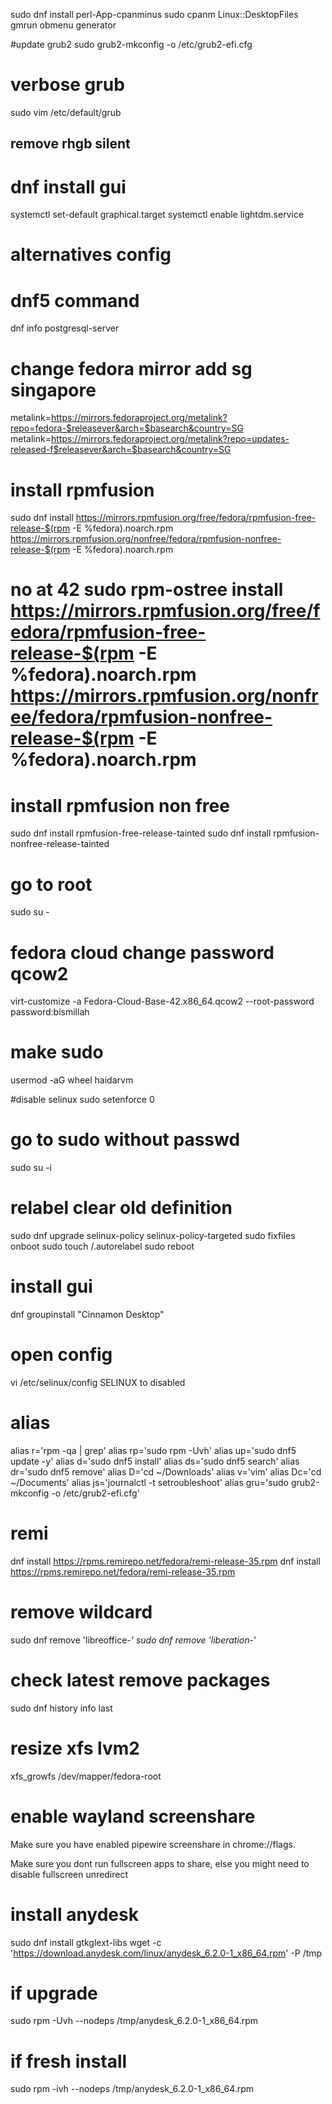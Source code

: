 sudo dnf install perl-App-cpanminus
sudo cpanm Linux::DesktopFiles
gmrun
obmenu generator

#update grub2
sudo grub2-mkconfig -o /etc/grub2-efi.cfg

# verbose grub
sudo vim /etc/default/grub 
## remove rhgb silent

# dnf install gui
systemctl set-default graphical.target
systemctl enable lightdm.service
 
# alternatives config 

# dnf5 command
dnf info postgresql-server



# change fedora mirror add sg singapore
metalink=https://mirrors.fedoraproject.org/metalink?repo=fedora-$releasever&arch=$basearch&country=SG
metalink=https://mirrors.fedoraproject.org/metalink?repo=updates-released-f$releasever&arch=$basearch&country=SG

# install rpmfusion
sudo dnf install https://mirrors.rpmfusion.org/free/fedora/rpmfusion-free-release-$(rpm -E %fedora).noarch.rpm https://mirrors.rpmfusion.org/nonfree/fedora/rpmfusion-nonfree-release-$(rpm -E %fedora).noarch.rpm
# no at 42 sudo rpm-ostree install https://mirrors.rpmfusion.org/free/fedora/rpmfusion-free-release-$(rpm -E %fedora).noarch.rpm https://mirrors.rpmfusion.org/nonfree/fedora/rpmfusion-nonfree-release-$(rpm -E %fedora).noarch.rpm

# install rpmfusion non free
sudo dnf install rpmfusion-free-release-tainted
sudo dnf install rpmfusion-nonfree-release-tainted

# go to root
sudo su -

# fedora cloud change password qcow2
virt-customize -a Fedora-Cloud-Base-42.x86_64.qcow2 --root-password password:bismillah

# make sudo
usermod -aG wheel haidarvm

#disable selinux
sudo setenforce 0

# go to sudo without passwd
sudo su -i

# relabel clear old definition
sudo dnf upgrade selinux-policy selinux-policy-targeted
sudo fixfiles onboot
sudo touch /.autorelabel
sudo reboot

# install gui
dnf groupinstall "Cinnamon Desktop"

# open config
vi /etc/selinux/config
SELINUX to disabled

# alias
alias r='rpm -qa | grep'
alias rp='sudo rpm -Uvh'
alias up='sudo dnf5 update -y'
alias d='sudo dnf5 install'
alias ds='sudo dnf5 search'
alias dr='sudo dnf5 remove'
alias D='cd ~/Downloads'
alias v='vim'
alias Dc='cd ~/Documents'
alias js='journalctl -t setroubleshoot'
alias gru='sudo grub2-mkconfig -o /etc/grub2-efi.cfg'

# remi
dnf install https://rpms.remirepo.net/fedora/remi-release-35.rpm
dnf install https://rpms.remirepo.net/fedora/remi-release-35.rpm

# remove wildcard
sudo dnf remove 'libreoffice-*'
sudo dnf remove 'liberation-*'

# check latest remove packages
sudo dnf history info last

# resize xfs lvm2
xfs_growfs /dev/mapper/fedora-root

# enable wayland screenshare
Make sure you have enabled pipewire screenshare in chrome://flags.

Make sure you dont run fullscreen apps to share, else you might need to disable fullscreen unredirect

# install anydesk
sudo dnf install gtkglext-libs
wget -c 'https://download.anydesk.com/linux/anydesk_6.2.0-1_x86_64.rpm' -P /tmp
# if upgrade
sudo rpm -Uvh --nodeps /tmp/anydesk_6.2.0-1_x86_64.rpm
# if fresh install
sudo rpm -ivh --nodeps /tmp/anydesk_6.2.0-1_x86_64.rpm
